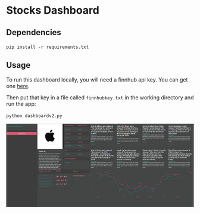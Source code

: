 # Stocks Dashboard

## Dependencies

`pip install -r requirements.txt`

## Usage

To run this dashboard locally, you will need a finnhub api key. You can get one [here](https://finnhub.io/register).

Then put that key in a file called `finnhubkey.txt` in the working directory and run the app:

`python dashboardv2.py`

![screen](docs/imgs/stocks_screen.png)
